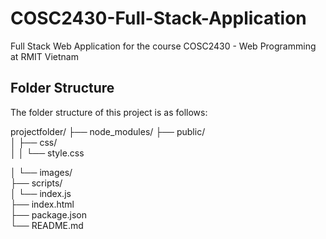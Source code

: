 # COSC2430-Full-Stack-Application
Full Stack Web Application for the course COSC2430 -  Web Programming at RMIT Vietnam

## Folder Structure

The folder structure of this project is as follows:

projectfolder/ 
├── node_modules/
├── public/  
│   ├── css/  
│   │   └── style.css
  
│   └── images/  
├── scripts/  
│   └── index.js  
├── index.html  
├── package.json  
└── README.md  
